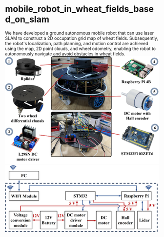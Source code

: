 # mobile_robot_in_wheat_fields_based_on_slam
We have developed a ground autonomous mobile robot that can use laser SLAM to construct a 2D occupation grid map of wheat fields. Subsequently, the robot's localization, path planning, and motion control are achieved using the map, 2D point clouds, and wheel odometry, enabling the robot to autonomously navigate and avoid obstacles in wheat fields.
![image](https://github.com/Kevinyibo/mobile_robot_in_wheat_fields_based_on_slam/blob/main/img/hardware_overview.jpg)
![image](https://github.com/Kevinyibo/mobile_robot_in_wheat_fields_based_on_slam/blob/main/img/control_system.jpg)
